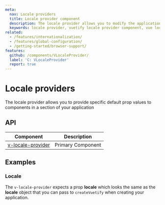 ```yaml
---
meta:
  nav: Locale providers
  title: Locale provider component
  description: The locale provider allows you to modify the application's current language scoped within a template
  keywords: locale provider, vuetify locale provider component, vue locale provider component
related:
  - /features/internationalization/
  - /features/global-configuration/
  - /getting-started/browser-support/
features:
  github: /components/VLocaleProvider/
  label: 'C: VLocaleProvider'
  report: true
---
```


# Locale providers

The locale provider allows you to provide specific default prop values to components in a section of your application

<page-features />

<entry />

## API

| Component | Description |
| - | - |
| [v-locale-provider](/api/v-locale-provider/) | Primary Component |

<api-inline hide-links />

## Examples

### Locale

The `v-locale-provider` expects a prop **locale** which looks the same as the **locale** object that you can pass to `createVuetify` when creating your application.
